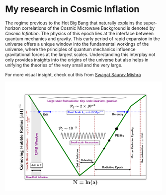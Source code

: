# My research in Cosmic Inflation

The regime previous to the Hot Big Bang that naturally explains the super-horizon correlations of the Cosmic Microwave Background is denoted by *Cosmic Inflation*.  The physics of this epoch lies at the interface between quantum mechanics and gravity. This early period of rapid expansion in the universe offers a unique window into the fundamental workings of the universe, where the principles of quantum mechanics influence gravitational forces at the largest scales. Understanding this interplay not only provides insights into the origins of the universe but also helps in unifying the theories of the very small and the very large.

For more visual insight, check out this from [Swagat Saurav Mishra](https://swagatam18.wordpress.com/physics-through-figures-and-graphs/) 


![inflation!](/research/inflation/inf_hub_comov.png) 

